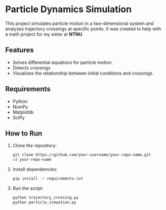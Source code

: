 # Particle Dynamics Simulation

This project simulates particle motion in a two-dimensional system and analyzes trajectory crossings at specific points. It was created to help with a math project for my sister at **NTNU**.

## Features
- Solves differential equations for particle motion.
- Detects crossings
- Visualizes the relationship between initial conditions and crossings.

## Requirements
- Python
- NumPy
- Matplotlib
- SciPy

## How to Run
1. Clone the repository:
   ```bash
   git clone https://github.com/your-username/your-repo-name.git
   cd your-repo-name
   ```
2. Install dependencies:
   ```bash
   pip install -r requirements.txt
   ```
3. Run the script:
   ```bash
   python trajectory_crossing.py
   python particle_simuation.py
   ```
